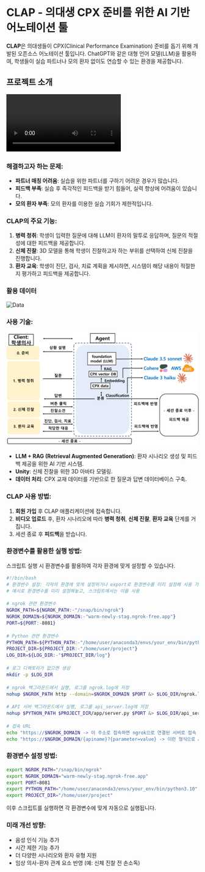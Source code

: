 
# CLAP - 의대생 CPX 준비를 위한 AI 기반 어노테이션 툴

**CLAP**은 의대생들이 CPX(Clinical Performance Examination) 준비를 돕기 위해 개발된 오픈소스 어노테이션 툴입니다. ChatGPT와 같은 대형 언어 모델(LLM)을 활용하여, 학생들이 실습 파트너나 모의 환자 없이도 연습할 수 있는 환경을 제공합니다.

## 프로젝트 소개
![demo video](demo/demo.mp4)

### 해결하고자 하는 문제:
- **파트너 매칭 어려움**: 실습을 위한 파트너를 구하기 어려운 경우가 많습니다.
- **피드백 부족**: 실습 후 즉각적인 피드백을 받기 힘들어, 실력 향상에 어려움이 있습니다.
- **모의 환자 부족**: 모의 환자를 이용한 실습 기회가 제한적입니다.

### CLAP의 주요 기능:
1. **병력 청취**: 학생이 입력한 질문에 대해 LLM이 환자의 말투로 응답하며, 질문의 적절성에 대한 피드백을 제공합니다.
2. **신체 진찰**: 3D 모델을 통해 학생이 진찰하고자 하는 부위를 선택하여 신체 진찰을 진행합니다.
3. **환자 교육**: 학생이 진단, 검사, 치료 계획을 제시하면, 시스템이 해당 내용이 적절한지 평가하고 피드백을 제공합니다.

### 활용 데이터
![Data](demo/data_introduce.png)

### 사용 기술:
![Architecture](demo/architecture.png)
- **LLM + RAG (Retrieval Augmented Generation)**: 환자 시나리오 생성 및 피드백 제공을 위한 AI 기반 시스템.
- **Unity**: 신체 진찰을 위한 3D 아바타 모델링.
- **데이터 처리**: CPX 교재 데이터를 기반으로 한 질문과 답변 데이터베이스 구축.

### CLAP 사용 방법:
1. **회원 가입** 후 CLAP 애플리케이션에 접속합니다.
2. **비디오 업로드** 후, 환자 시나리오에 따라 **병력 청취**, **신체 진찰**, **환자 교육** 단계를 거칩니다.
3. 세션 종료 후 **피드백**을 받습니다.

### 환경변수를 활용한 실행 방법:
스크립트 실행 시 환경변수를 활용하여 각자 환경에 맞게 설정할 수 있습니다.

```bash
#!/bin/bash
# 환경변수 설정: 각자의 환경에 맞게 설정하거나 export로 환경변수를 미리 설정해 사용 가능
# 예시로 환경변수를 미리 설정해놓고, 스크립트에서는 이를 사용

# ngrok 관련 환경변수
NGROK_PATH=${NGROK_PATH:-"/snap/bin/ngrok"}
NGROK_DOMAIN=${NGROK_DOMAIN:-"warm-newly-stag.ngrok-free.app"}
PORT=${PORT:-8081}

# Python 관련 환경변수
PYTHON_PATH=${PYTHON_PATH:-"/home/user/anaconda3/envs/your_env/bin/python3.10"}
PROJECT_DIR=${PROJECT_DIR:-"/home/user/project"}
LOG_DIR=${LOG_DIR:-"$PROJECT_DIR/log"}

# 로그 디렉토리가 없으면 생성
mkdir -p $LOG_DIR

# ngrok 백그라운드에서 실행, 로그를 ngrok.log에 저장
nohup $NGROK_PATH http --domain=$NGROK_DOMAIN $PORT &> $LOG_DIR/ngrok.log &

# API 서버 백그라운드에서 실행, 로그를 api_server.log에 저장
nohup $PYTHON_PATH $PROJECT_DIR/app/server.py $PORT &> $LOG_DIR/api_server.log &

# 접속 URL
echo "https://$NGROK_DOMAIN -> 이 주소로 접속하면 ngrok으로 연결된 서버로 접속 가능"
echo "https://$NGROK_DOMAIN/{apiname}?{parameter=value} -> 이런 형식으로 API 사용 가능"
```

### 환경변수 설정 방법:
```bash
export NGROK_PATH="/snap/bin/ngrok"
export NGROK_DOMAIN="warm-newly-stag.ngrok-free.app"
export PORT=8081
export PYTHON_PATH="/home/user/anaconda3/envs/your_env/bin/python3.10"
export PROJECT_DIR="/home/user/project"
```

이후 스크립트를 실행하면 각 환경변수에 맞게 자동으로 실행됩니다.

### 미래 개선 방향:
- 음성 인식 기능 추가
- 시간 제한 기능 추가
- 더 다양한 시나리오와 환자 유형 지원
- 임상 의사-환자 관계 요소 반영 (예: 신체 진찰 전 손소독)

